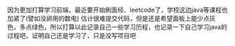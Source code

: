 # 
因为更加打算学习前端，最近要开始刷面经、leetcode了，学校这边java等课程也加紧了(譬如没卵用的数电) 估计很难提交代码，但是还是希望面板上能少点灰色，多点绿色，所以打算以此记录自己一些学习历程，也记录一下自己学习java的过程吧，证明自己还是学习了，只是没写项目吧